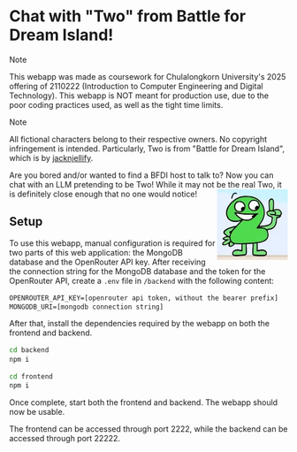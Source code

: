 # Chat with "Two" from Battle for Dream Island!

> [!NOTE]
> This webapp was made as coursework for Chulalongkorn University's 2025 offering of 2110222 (Introduction to Computer Engineering and Digital Technology).
> This webapp is NOT meant for production use, due to the poor coding practices used, as well as the tight time limits.

> [!NOTE]
> All fictional characters belong to their respective owners. No copyright infringement is intended.
> Particularly, Two is from "Battle for Dream Island", which is by [jacknjellify](https://www.youtube.com/@BFDI).


Are you bored and/or wanted to find a BFDI host to talk to? 
Now you can chat with an LLM pretending to be Two! 
While it may not be the real Two, it is definitely close enough that no one would notice! 
<img align="right"  src="./two-profile-picture.png">



## Setup
To use this webapp, manual configuration is required for two parts of this web application: the MongoDB database and the OpenRouter API key.
After receiving the connection string for the MongoDB database and the token for the OpenRouter API, create a `.env` file in `/backend` with the following content:
```
OPENROUTER_API_KEY=[openrouter api token, without the bearer prefix]
MONGODB_URI=[mongodb connection string]
```

After that, install the dependencies required by the webapp on both the frontend and backend.

```bash
cd backend
npm i
```

```bash
cd frontend
npm i
```

Once complete, start both the frontend and backend. The webapp should now be usable.

The frontend can be accessed through port 2222, while the backend can be accessed through port 22222.
